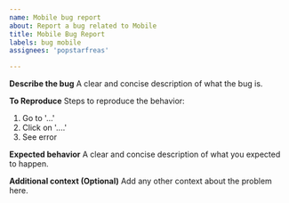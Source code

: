 ```yaml
---
name: Mobile bug report
about: Report a bug related to Mobile
title: Mobile Bug Report
labels: bug mobile
assignees: 'popstarfreas'

---
```


**Describe the bug**
A clear and concise description of what the bug is.

**To Reproduce**
Steps to reproduce the behavior:
1. Go to '...'
2. Click on '....'
3. See error

**Expected behavior**
A clear and concise description of what you expected to happen.

**Additional context (Optional)**
Add any other context about the problem here.
